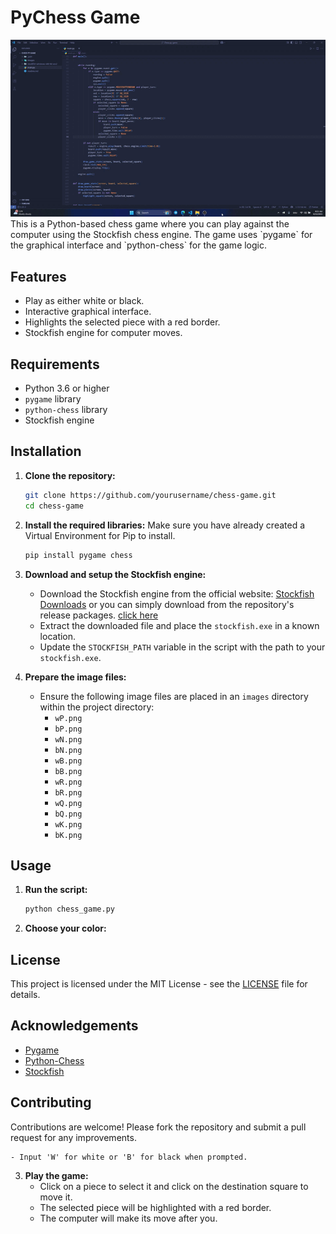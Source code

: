 # PyChess Game

<img src="https://github.com/parsabe/FunRoot/blob/master/Chess%20py%20game/logo.gif">
This is a Python-based chess game where you can play against the computer using the Stockfish chess engine. The game uses `pygame` for the graphical interface and `python-chess` for the game logic.

## Features

- Play as either white or black.
- Interactive graphical interface.
- Highlights the selected piece with a red border.
- Stockfish engine for computer moves.

## Requirements

- Python 3.6 or higher
- `pygame` library
- `python-chess` library
- Stockfish engine

## Installation

1. **Clone the repository:**

    ```sh
    git clone https://github.com/yourusername/chess-game.git
    cd chess-game
    ```

2. **Install the required libraries:**
Make sure you have already created a Virtual Environment for Pip to install.
    ```sh
    pip install pygame chess
    ```

3. **Download and setup the Stockfish engine:**

    - Download the Stockfish engine from the official website: [Stockfish Downloads](https://stockfishchess.org/download/)
      or you can simply download from the repository's release packages. <a href="https://github.com/parsabe/FunRoot/releases/tag/stockfish-chess">click here</a> 
    - Extract the downloaded file and place the `stockfish.exe` in a known location.
    - Update the `STOCKFISH_PATH` variable in the script with the path to your `stockfish.exe`.

4. **Prepare the image files:**

    - Ensure the following image files are placed in an `images` directory within the project directory:
        - `wP.png`
        - `bP.png`
        - `wN.png`
        - `bN.png`
        - `wB.png`
        - `bB.png`
        - `wR.png`
        - `bR.png`
        - `wQ.png`
        - `bQ.png`
        - `wK.png`
        - `bK.png`

## Usage

1. **Run the script:**

    ```sh
    python chess_game.py
    ```

2. **Choose your color:**
## License

This project is licensed under the MIT License - see the [LICENSE](LICENSE) file for details.

## Acknowledgements

- [Pygame](https://www.pygame.org/)
- [Python-Chess](https://python-chess.readthedocs.io/en/latest/)
- [Stockfish](https://stockfishchess.org/)

## Contributing

Contributions are welcome! Please fork the repository and submit a pull request for any improvements.

    - Input 'W' for white or 'B' for black when prompted.

3. **Play the game:**
    - Click on a piece to select it and click on the destination square to move it.
    - The selected piece will be highlighted with a red border.
    - The computer will make its move after you.



